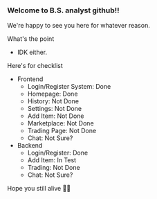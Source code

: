 ### Welcome to B.S. analyst github!!

We're happy to see you here for whatever reason.

What's the point
- IDK either.

Here's for checklist

- Frontend
  - Login/Register System: Done
  - Homepage: Done
  - History: Not Done
  - Settings: Not Done
  - Add Item: Not Done
  - Marketplace: Not Done
  - Trading Page: Not Done
  - Chat: Not Sure?
- Backend
  - Login/Register: Done
  - Add Item: In Test
  - Trading: Not Done
  - Chat: Not Sure?

Hope you still alive 🫶🏿

